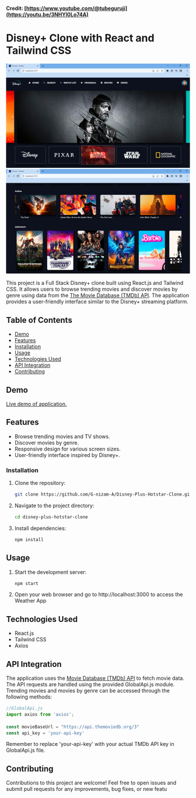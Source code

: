 #### Credit: [https://www.youtube.com/@tubeguruji](https://youtu.be/3NHYl0Lo74A)

# Disney+ Clone with React and Tailwind CSS

![Disney+ Clone](Screenshot/ss1.png)
![Disney+ Clone](Screenshot/ss2.png)

This project is a Full Stack Disney+ clone built using React.js and Tailwind CSS. It allows users to browse trending movies and discover movies by genre using data from the [The Movie Database (TMDb) API](https://www.themoviedb.org/). The application provides a user-friendly interface similar to the Disney+ streaming platform.

## Table of Contents

- [Demo](#demo)
- [Features](#features)
- [Installation](#installation)
- [Usage](#usage)
- [Technologies Used](#technologies-used)
- [API Integration](#api-integration)
- [Contributing](#contributing)

## Demo

[Live demo of application.](https://g-nizam-a.github.io/Disney-Plus-Hotstar-Clone/)

## Features

- Browse trending movies and TV shows.
- Discover movies by genre.
- Responsive design for various screen sizes.
- User-friendly interface inspired by Disney+.


### Installation
1. Clone the repository:
   ```sh
   git clone https://github.com/G-nizam-A/Disney-Plus-Hotstar-Clone.git

2. Navigate to the project directory:
   ```sh
   cd disney-plus-hotstar-clone

3. Install dependencies:
   ```sh
   npm install

## Usage
1. Start the development server:
   ```sh
   npm start

2. Open your web browser and go to http://localhost:3000 to access the Weather App

## Technologies Used

- React.js
- Tailwind CSS
- Axios

## API Integration

The application uses the [Movie Database (TMDb) API](https://www.themoviedb.org/) to fetch movie data. The API requests are handled using the provided GlobalApi.js module. Trending movies and movies by genre can be accessed through the following methods:
```javascript
//GlobalApi.js
import axios from 'axios';
                      
const movieBaseUrl = "https://api.themoviedb.org/3"
const api_key = 'your-api-key'
```
Remember to replace 'your-api-key' with your actual TMDb API key in GlobalApi.js file.

## Contributing

Contributions to this project are welcome! Feel free to open issues and submit pull requests for any improvements, bug fixes, or new featu


